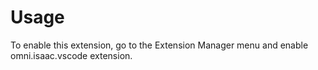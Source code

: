# Usage

To enable this extension, go to the Extension Manager menu and enable omni.isaac.vscode extension.
 